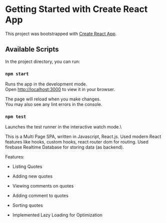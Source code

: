 # Getting Started with Create React App

This project was bootstrapped with [Create React App](https://github.com/facebook/create-react-app).

## Available Scripts

In the project directory, you can run:

### `npm start`

Runs the app in the development mode.\
Open [http://localhost:3000](http://localhost:3000) to view it in your browser.

The page will reload when you make changes.\
You may also see any lint errors in the console.

### `npm test`

Launches the test runner in the interactive watch mode.\

This is a Multi Page SPA, written in Javascript, React.js. Used modern React features like hooks, custom hooks, react router dom for routing. Used firebase Realtime Database for storing data (as backend). 

Features:
- Listing Quotes
- Adding new quotes
- Viewing comments on quotes
- Adding comment to quotes
- Sorting quotes

- Implemented Lazy Loading for Optimization
